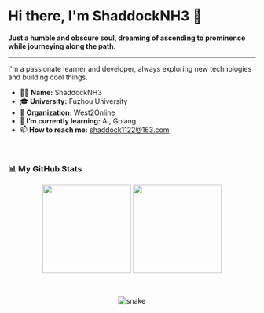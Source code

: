 # Hi there, I'm ShaddockNH3 👋

**Just a humble and obscure soul, dreaming of ascending to prominence while journeying along the path.**

---

I'm a passionate learner and developer, always exploring new technologies and building cool things.

- 🧑‍💻 **Name:** ShaddockNH3
- 🎓 **University:** Fuzhou University
- 🏢 **Organization:** [West2Online](https://github.com/west2-online)
- 🌱 **I’m currently learning:** AI, Golang
- 📫 **How to reach me:** shaddock1122@163.com

<br/>

### 📊 My GitHub Stats

<p align="center">
  <img height="180em" src="https://github-readme-stats.vercel.app/api?username=ShaddockNH3&show_icons=true&theme=tokyonight&include_all_commits=true&count_private=true&hide_border=true&rank_icon=github" />
  <img height="180em" src="https://github-readme-stats.vercel.app/api/top-langs/?username=ShaddockNH3&layout=compact&theme=tokyonight&hide_border=true" />
</p>

<br/>

<p align="center">
  <img src="https://github-readme-snake-generator.vercel.app/api/snake?username=ShaddockNH3&color_snake=aqua" alt="snake" />
</p>
